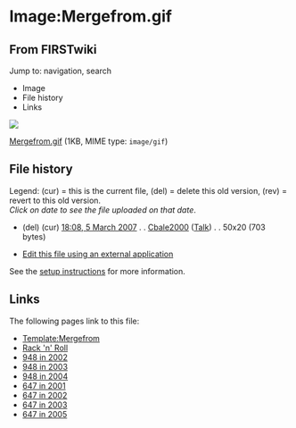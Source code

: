 # Image:Mergefrom.gif

## From FIRSTwiki

Jump to: navigation, search

- Image
- File history
- Links

![](/media/a/ae/Mergefrom.gif)

[Mergefrom.gif](/media/a/ae/Mergefrom.gif "Mergefrom.gif") (1KB, MIME type: `image/gif`)

## File history

Legend: (cur) = this is the current file, (del) = delete this old version, (rev) = revert to this old version.<br>
_Click on date to see the file uploaded on that date_.

- (del) (cur) [18:08, 5 March 2007](/media/a/ae/Mergefrom.gif "/media/a/ae/Mergefrom.gif") . . [Cbale2000](User:Cbale2000 "User:Cbale2000") ([Talk](User_talk:Cbale2000 "User talk:Cbale2000")) . . 50x20 (703 bytes)

- [Edit this file using an external application](/index.php?title=Image:Mergefrom.gif&action=edit&externaledit=true&mode=file "Image:Mergefrom.gif")

See the [setup instructions](http://meta.wikimedia.org/wiki/Help:External_editors "http://meta.wikimedia.org/wiki/Help:External_editors") for more information.

## Links

The following pages link to this file:

- [Template:Mergefrom](Template:Mergefrom "Template:Mergefrom")
- [Rack 'n' Roll](Rack_%27n%27_Roll "Rack 'n' Roll")
- [948 in 2002](948_in_2002 "948 in 2002")
- [948 in 2003](948_in_2003 "948 in 2003")
- [948 in 2004](948_in_2004 "948 in 2004")
- [647 in 2001](647_in_2001 "647 in 2001")
- [647 in 2002](647_in_2002 "647 in 2002")
- [647 in 2003](647_in_2003 "647 in 2003")
- [647 in 2005](647_in_2005 "647 in 2005")
